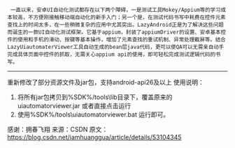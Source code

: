  	 
     一直以来，安卓UI自动化测试都存在以下两个障碍，一是测试工具Mokey/Appium等的学习成本较高，不方便刚接触移动端自动化的新手入门；另一个是，在测试代码书写中耗费在控件元素查找上的时间太多，在一些稍微复杂的应用中尤其突出。LazyAndroid正是为了解决这些问题而诞生的一款UI自动化测试框架。它基于appium，封装了appiumDriver的设置、安卓基本控件的使用和手机的滑动、按键等基本操作，增加了元素查找的重试机制、异常处理截屏等。结合LazyUiautomaterViewer工具自动生成的bean层java代码，更可以使QA可以无需亲自动手完成具体页面中控件的抓取，无需关心appium api的使用，即可轻松完成测试逻辑代码的书写。
--------------------- 
重新修改了部分资源文件及jar包，支持android-api26及以上
使用说明：
1. 将所有jar包拷贝到%SDK%/tools\lib目录下，覆盖原来的uiautomatorviewer.jar 或者直接点击运行
2. 使用%SDK%/tools\uiautomatorviewer.bat 运行即可。 

感谢：拥春飞翔 
来源：CSDN 
原文：https://blog.csdn.net/iamhuanggua/article/details/53104345 
